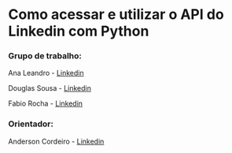 <h1>Como acessar e utilizar o API do Linkedin com Python</h1>

<h3>Grupo de trabalho:</h3>

Ana Leandro - [Linkedin](https://www.linkedin.com/in/apmlpet/) 

Douglas Sousa - [Linkedin](https://www.linkedin.com/in/douglas-oliveira-sousa/) 

Fabio Rocha - [Linkedin](https://www.linkedin.com/in/farocha/) 


<h3>Orientador:</h3>

Anderson Cordeiro - [Linkedin](https://www.linkedin.com/in/andercordeiro/)

